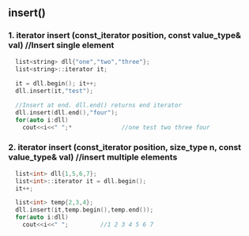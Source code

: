 ## insert()
### 1. iterator insert (const_iterator position, const value_type& val)    //Insert single element
```c++
  list<string> dll{"one","two","three"};
  list<string>::iterator it;
  
  it = dll.begin(); it++;
  dll.insert(it,"test");

  //Insert at end. dll.end() returns end iterator
  dll.insert(dll.end(),"four");
  for(auto i:dll)
    cout<<i<<" ";*              //one test two three four
```

### 2. iterator insert (const_iterator position, size_type n, const value_type& val)   //insert multiple elements
```c++
  list<int> dll{1,5,6,7};
  list<int>::iterator it = dll.begin();
  it++;

  list<int> temp{2,3,4};
  dll.insert(it,temp.begin(),temp.end());
  for(auto i:dll)
    cout<<i<<" ";         //1 2 3 4 5 6 7
```

